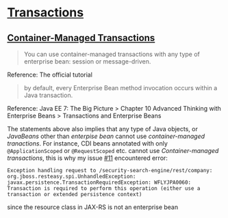 # [Transactions](https://docs.oracle.com/javaee/7/tutorial/transactions.htm)
## [Container-Managed Transactions](https://docs.oracle.com/javaee/7/tutorial/transactions003.htm)
> You can use container-managed transactions with any type of enterprise bean: session or message-driven.

Reference: The official tutorial

> by default, every Enterprise Bean method invocation occurs within a Java transaction.

Reference: Java EE 7: The Big Picture > Chapter 10 Advanced Thinking with Enterprise Beans > Transactions and Enterprise Beans

The statements above also implies that any type of Java objects, or *JavaBeans* other than *enterpise bean* cannot use *container-managed tranactions*. For instance, CDI beans annotated with only `@ApplicationScoped` or `@RequestScoped` etc. cannot use *Container-managed transactions*, this is why my issue [#11](https://github.com/rxue/REST-API/issues/11) encountered error: 

`Exception handling request to /security-search-engine/rest/company: org.jboss.resteasy.spi.UnhandledException: javax.persistence.TransactionRequiredException: WFLYJPA0060: Transaction is required to perform this operation (either use a transaction or extended persistence context)` 

since the resource class in JAX-RS is not an enterprise bean
